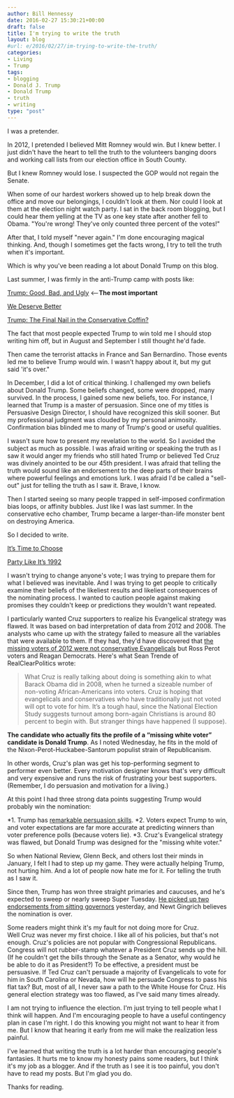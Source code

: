 ```yaml
---
author: Bill Hennessy
date: 2016-02-27 15:30:21+00:00
draft: false
title: I'm trying to write the truth
layout: blog
#url: e/2016/02/27/im-trying-to-write-the-truth/
categories:
- Living
- Trump
tags:
- blogging
- Donald J. Trump
- Donald Trump
- truth
- writing
type: "post"
---
```


I was a pretender.

In 2012, I pretended I believed Mitt Romney would win. But I knew better. I just didn't have the heart to tell the truth to the volunteers banging doors and working call lists from our election office in South County.

But I knew Romney would lose. I suspected the GOP would not regain the Senate.

When some of our hardest workers showed up to help break down the office and move our belongings, I couldn't look at them. Nor could I look at them at the election night watch party. I sat in the back room blogging, but I could hear them yelling at the TV as one key state after another fell to Obama. "You're wrong! They've only counted three percent of the votes!"

After that, I told myself "never again." I'm done encouraging magical thinking. And, though I sometimes get the facts wrong, I try to tell the truth when it's important.

Which is why you've been reading a lot about Donald Trump on this blog.

Last summer, I was firmly in the anti-Trump camp with posts like:

[Trump: Good, Bad, and Ugly](https://hennessysview.com/2015/08/24/trump-good-bad-and-ugly/) <--**The most important**

[We Deserve Better](https://hennessysview.com/2015/08/08/we-deserve-better/)

[Trump: The Final Nail in the Conservative Coffin?](https://hennessysview.com/2015/09/10/trump-the-final-nail-in-the-conservative-coffin/)

The fact that most people expected Trump to win told me I should stop writing him off, but in August and September I still thought he'd fade.

Then came the terrorist attacks in France and San Bernardino. Those events led me to believe Trump would win. I wasn't happy about it, but my gut said 'it's over."

In December, I did a lot of critical thinking. I challenged my own beliefs about Donald Trump. Some beliefs changed, some were dropped, many survived. In the process, I gained some new beliefs, too. For instance, I learned that Trump is a master of persuasion. Since one of my titles is Persuasive Design Director, I should have recognized this skill sooner. But my professional judgment was clouded by my personal animosity. Confirmation bias blinded me to many of Trump's good or useful qualities.

I wasn't sure how to present my revelation to the world. So I avoided the subject as much as possible. I was afraid writing or speaking the truth as I saw it would anger my friends who still hated Trump or believed Ted Cruz was divinely anointed to be our 45th president. I was afraid that telling the truth would sound like an endorsement to the deep parts of their brains where powerful feelings and emotions lurk. I was afraid I'd be called a "sell-out" just for telling the truth as I saw it. Brave, I know.

Then I started seeing so many people trapped in self-imposed confirmation bias loops, or affinity bubbles. Just like I was last summer. In the conservative echo chamber, Trump became a larger-than-life monster bent on destroying America.

So I decided to write.

[It’s Time to Choose](https://hennessysview.com/2015/12/20/its-time-to-choose/)

[Party Like It’s 1992](https://hennessysview.com/2015/12/22/party-like-its-1992/)

I wasn't trying to change anyone's vote; I was trying to prepare them for what I believed was inevitable. And I was trying to get people to critically examine their beliefs of the likeliest results and likeliest consequences of the nominating process. I wanted to caution people against making promises they couldn't keep or predictions they wouldn't want repeated.

I particularly wanted Cruz supporters to realize his Evangelical strategy was flawed. It was based on bad interpretation of data from 2012 and 2008. The analysts who came up with the strategy failed to measure all the variables that were available to them. If they had, they'd have discovered that [the missing voters of 2012 were not conservative Evangelicals](https://www.realclearpolitics.com/articles/2016/01/28/cruz_trump_and_the_missing_white_voters_129465.html) but Ross Perot voters and Reagan Democrats. Here's what Sean Trende of RealClearPolitics wrote:



> What Cruz is really talking about doing is something akin to what Barack Obama did in 2008, when he turned a sizeable number of non-voting African-Americans into voters. Cruz is hoping that evangelicals and conservatives who have traditionally just not voted will opt to vote for him. It’s a tough haul, since the National Election Study suggests turnout among born-again Christians is around 80 percent to begin with. But stranger things have happened (I suppose).

**The candidate who actually fits the profile of a “missing white voter” candidate is Donald Trump**. As I noted Wednesday, he fits in the mold of the Nixon-Perot-Huckabee-Santorum populist strain of Republicanism.



In other words, Cruz's plan was get his top-performing segment to performer even better. Every motivation designer knows that's very difficult and very expensive and runs the risk of frustrating your best supporters. (Remember, I do persuasion and motivation for a living.)

At this point I had three strong data points suggesting Trump would probably win the nomination:




*1. Trump has [remarkable persuasion skills](https://blog.dilbert.com/post/126589300371/clown-genius).
*2. Voters expect Trump to win, and voter expectations are far more accurate at predicting winners than voter preference polls (because voters lie).
*3. Cruz's Evangelical strategy was flawed, but Donald Trump was designed for the "missing white voter."


So when National Review, Glenn Beck, and others lost their minds in January, I felt I had to step up my game. They were actually helping Trump, not hurting him. And a lot of people now hate me for it. For telling the truth as I saw it.

Since then, Trump has won three straight primaries and caucuses, and he's expected to sweep or nearly sweep Super Tuesday. [He picked up two endorsements from sitting governors](https://hennessysview.com/2016/02/26/trump-knocked-rubio-out-of-the-news-cycle/) yesterday, and Newt Gingrich believes the nomination is over.

Some readers might think it's my fault for not doing more for Cruz. Well Cruz was never my first choice. I like all of his policies, but that's not enough. Cruz's policies are not popular with Congressional Republicans. Congress will not rubber-stamp whatever a President Cruz sends up the hill. (If he couldn't get the bills through the Senate as a Senator, why would he be able to do it as President?) To be effective, a president must be persuasive. If Ted Cruz can't persuade a majority of Evangelicals to vote for him in South Carolina or Nevada, how will he persuade Congress to pass his flat tax? But, most of all, I never saw a path to the White House for Cruz. His general election strategy was too flawed, as I've said many times already.

I am not trying to influence the election. I'm just trying to tell people what I think will happen. And I'm encouraging people to have a useful contingency plan in case I'm right. I do this knowing you might not want to hear it from me. But I know that hearing it early from me will make the realization less painful.

I've learned that writing the truth is a lot harder than encouraging people's fantasies. It hurts me to know my honesty pains some readers, but I think it's my job as a blogger. And if the truth as I see it is too painful, you don't have to read my posts. But I'm glad you do.

Thanks for reading.
